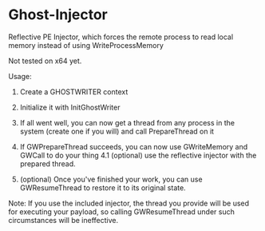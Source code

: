 # Ghost-Injector
Reflective PE Injector, which forces the remote process to read local memory instead of using WriteProcessMemory

Not tested on x64 yet.

Usage: 

1. Create a GHOSTWRITER context

2. Initialize it with InitGhostWriter

3. If all went well, you can now get a thread from any process
    in the system (create one if you will) and call PrepareThread on it
    
4. If GWPrepareThread succeeds, you can now use GWriteMemory and GWCall to do your thing
4.1 (optional) use the reflective injector with the prepared thread.

5. (optional) Once you've finished your work, you can use GWResumeThread 
    to restore it to its original state.
    
Note: If you use the included injector, the thread you provide will be used for executing
your payload, so calling GWResumeThread under such circumstances will be ineffective.
